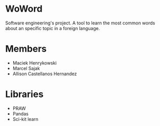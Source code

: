 # WoWord
Software engineering's project. A tool to learn the most common words about an specific topic in a foreign language.

# Members

+ Maciek Henrykowski
+ Marcel Sajak
+ Allison Castellanos Hernandez

# Libraries

+ PRAW
+ Pandas
+ Sci-kit learn